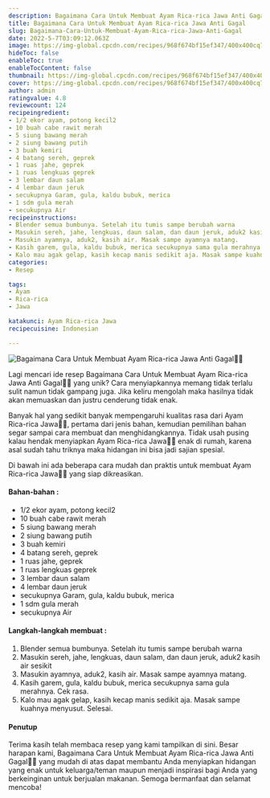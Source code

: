 ```yaml
---
description: Bagaimana Cara Untuk Membuat Ayam Rica-rica Jawa Anti Gagal"
title: Bagaimana Cara Untuk Membuat Ayam Rica-rica Jawa Anti Gagal
slug: Bagaimana-Cara-Untuk-Membuat-Ayam-Rica-rica-Jawa-Anti-Gagal
date: 2022-5-7T03:09:12.063Z
image: https://img-global.cpcdn.com/recipes/968f674bf15ef347/400x400cq70/photo.jpg
hideToc: false
enableToc: true
enableTocContent: false
thumbnail: https://img-global.cpcdn.com/recipes/968f674bf15ef347/400x400cq70/photo.jpg
cover: https://img-global.cpcdn.com/recipes/968f674bf15ef347/400x400cq70/photo.jpg
author: admin
ratingvalue: 4.8
reviewcount: 124
recipeingredient:
- 1/2 ekor ayam, potong kecil2
- 10 buah cabe rawit merah
- 5 siung bawang merah
- 2 siung bawang putih
- 3 buah kemiri
- 4 batang sereh, geprek
- 1 ruas jahe, geprek
- 1 ruas lengkuas geprek
- 3 lembar daun salam
- 4 lembar daun jeruk
- secukupnya Garam, gula, kaldu bubuk, merica
- 1 sdm gula merah
- secukupnya Air
recipeinstructions:
- Blender semua bumbunya. Setelah itu tumis sampe berubah warna
- Masukin sereh, jahe, lengkuas, daun salam, dan daun jeruk, aduk2 kasih air sesikit
- Masukin ayamnya, aduk2, kasih air. Masak sampe ayamnya matang.
- Kasih garem, gula, kaldu bubuk, merica secukupnya sama gula merahnya. Cek rasa.
- Kalo mau agak gelap, kasih kecap manis sedikit aja. Masak sampe kuahnya menyusut. Selesai.
categories:
- Resep

tags:
- Ayam
- Rica-rica
- Jawa

katakunci: Ayam Rica-rica Jawa
recipecuisine: Indonesian

---
```


![Bagaimana Cara Untuk Membuat Ayam Rica-rica Jawa Anti Gagal👩‍🍳](https://img-global.cpcdn.com/recipes/968f674bf15ef347/400x400cq70/photo.jpg)

Lagi mencari ide resep Bagaimana Cara Untuk Membuat Ayam Rica-rica Jawa Anti Gagal👩‍🍳 yang unik? Cara menyiapkannya memang tidak terlalu sulit namun tidak gampang juga. Jika keliru mengolah maka hasilnya tidak akan memuaskan dan justru cenderung tidak enak.

Banyak hal yang sedikit banyak mempengaruhi kualitas rasa dari Ayam Rica-rica Jawa👩‍🍳, pertama dari jenis bahan, kemudian pemilihan bahan segar sampai cara membuat dan menghidangkannya. Tidak usah pusing kalau hendak menyiapkan Ayam Rica-rica Jawa👩‍🍳 enak di rumah, karena asal sudah tahu triknya maka hidangan ini bisa jadi sajian spesial.

Di bawah ini ada beberapa cara mudah dan praktis untuk membuat Ayam Rica-rica Jawa👩‍🍳 yang siap dikreasikan.

<!--inarticleads1-->

#### Bahan-bahan :

- 1/2 ekor ayam, potong kecil2
- 10 buah cabe rawit merah
- 5 siung bawang merah
- 2 siung bawang putih
- 3 buah kemiri
- 4 batang sereh, geprek
- 1 ruas jahe, geprek
- 1 ruas lengkuas geprek
- 3 lembar daun salam
- 4 lembar daun jeruk
- secukupnya Garam, gula, kaldu bubuk, merica
- 1 sdm gula merah
- secukupnya Air

<!--inarticleads2-->

#### Langkah-langkah membuat :

1. Blender semua bumbunya. Setelah itu tumis sampe berubah warna
1. Masukin sereh, jahe, lengkuas, daun salam, dan daun jeruk, aduk2 kasih air sesikit
1. Masukin ayamnya, aduk2, kasih air. Masak sampe ayamnya matang.
1. Kasih garem, gula, kaldu bubuk, merica secukupnya sama gula merahnya. Cek rasa.
1. Kalo mau agak gelap, kasih kecap manis sedikit aja. Masak sampe kuahnya menyusut. Selesai.

#### Penutup

Terima kasih telah membaca resep yang kami tampilkan di sini. Besar harapan kami, Bagaimana Cara Untuk Membuat Ayam Rica-rica Jawa Anti Gagal👩‍🍳 yang mudah di atas dapat membantu Anda menyiapkan hidangan yang enak untuk keluarga/teman maupun menjadi inspirasi bagi Anda yang berkeinginan untuk berjualan makanan. Semoga bermanfaat dan selamat mencoba!